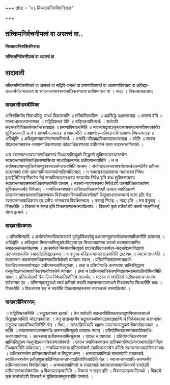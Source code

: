 +++
title = "०३ मिथ्यात्वनिरुक्तिनिरासः"

+++


## तत्किमनिर्वचनीयत्वं वा असत्त्वं वा..

**मिथ्यात्वनिरुक्तिनिरासः**

**तत्किमनिर्वचनीयत्वं वा असत्त्वं वा**

## **वादावली**

तत्किमनिर्वचनीयत्वं वा असत्त्वं वा सद्विवि-क्तत्वं वा प्रमाणाविषयत्वं वा अप्रमाणविषयत्वं वा अविद्या-तत्कार्ययोरन्यतरत्वं वा स्वात्यन्ताभावसमानाधिकरणतया प्रतीयमानत्वं वा । नाद्यः । विकल्पासहत्वात् ।

### **वादावलीभावदीपिका**

अनिरुक्तिमेव सिषाधयिषुः साध्यं विकल्पयति ॥ तत्किमित्यादिना ॥ अप्रसिद्धेः पक्षान्तरमाह ॥ असत्त्वं वेति ॥ मानबाधात्कल्पान्तरमाह ॥ सद्विविक्तत्वं वेति ॥ सद्भिन्नत्वमित्यर्थः । सतोऽपि सदन्तरविविक्तत्वेनार्थान्तरत्वादाह ॥ प्रमाणाविषयत्वमिति ॥ व्यवसायद्वाराऽनुव्यवसायरूपप्रमाणविषयत्वस्यैव शुक्तिरूप्यादौ सत्त्वेन साध्यवैकल्यादाह ॥ अप्रमाणेति ॥ ब्रह्मणो भ्रमाधिष्ठानत्वेनाप्रमाण-विषयत्वादाह ॥ अविद्येति ॥ अविद्यातत्कार्यान्यान्यत्वमित्यर्थः । अनादि-जीवब्रह्मविभागादावभावादाह ॥ स्वेति ॥ स्वस्य योऽत्यन्ताभावस्त-त्समानाधिकरणतया तदेकाधिकरणतया प्रतीयमानं तस्य भावस्तत्त्वमित्यर्थः ।

अत्र स्वान्त्यताभावसामानाधिकरण्यं मिथ्यात्वमित्युक्ते सिद्धान्ते शुक्तिरूप्यस्यासत्त्वेन स्वात्यन्ताभावेनैकाधिकरण्यासिध्या साध्यवैकल्यमतः प्रतीयमानत्वमिति । न च संयोगवदव्याप्यवृत्तित्वेनाप्युपपत्त्याऽर्थान्तरत्वमिति वाच्यम् । संयोगतदत्यन्ताभावयोरवच्छेदकभेदेनैव प्रतीत्या सत्यत्वपक्षे तयोः सामानाधिकरण्यायोगादित्यभिप्रयात् । न चाभासस्याप्रसक्त्या नाभासस्य निषेध इत्यद्वैतिभिरङ्गीकारेण नेदं रूप्यमित्यापणस्थस्य रूप्यस्यैव निषेध इति कथं शुक्तिरूप्यस्य स्वात्यन्ताभावसमानाधिकरणत्वमिति वाच्यम् । स्वरूपे-णापणस्थस्य निषेधेऽपि पारमार्थिकत्वाकारेण शुक्तिरूप्यस्यैव निषेधात् । नन्वधिरकणशब्देन तात्त्विकाधिकरणोक्तौ तत्त्वतः स्वाधिकरणे स्वात्यन्ताभावसामानाधिकरण्यस्य विरोधादतात्त्विकाधिकरणोक्तौ सिद्धसाधनात्कथमयं कल्प इति चेत् स्वात्यन्ताभावाधिकरण एव प्रतीय-मानत्वस्य विवक्षितत्वात् । तत्राद्यं निराह ॥ नाद्य इति ॥ तत्र हेतुमाह ॥ विकल्पेति ॥ विकल्पं न सहत इति विकल्पासहस्तत्त्वादित्यर्थः । विकल्पे कृते तत्रैकोऽपि कल्पो नाङ्गीकर्तुं योग्य इत्यर्थः ।

### **वादावलीप्रकाशः**

॥ तत्किमित्यादि ॥ अत्रोत्तरोत्तरविकल्पकरणे पूर्वपूर्वविकल्पेषु वक्ष्यमाणदूषणान्येवास्वरसबीजानीति ज्ञातव्यम् ॥ अविद्येति ॥ अविद्यात्वं मिथ्यात्वमित्युक्तेऽविद्याया एव मिथ्यात्वप्राप्त्या प्रपञ्चे तदभावादव्याप्तिः स्यादतस्तत्कार्यग्रहणम् । तत्कार्यत्वं मिथ्यात्वमित्युक्ते प्रपञ्चेऽविद्याकार्यत्व-सद्भावेऽप्यविद्यायां तदभावादव्याप्तिः स्यादतोऽविद्याग्रहणम् । अननुगम-परिहारायान्यतरग्रहणमिति द्रष्टव्यम् ॥ स्वात्यन्ताभावेति ॥ स्वात्यन्ता-भावसमानाधिकरणत्वमित्येवोक्ते व्याघातः स्यात् । प्रतियोगितदत्यन्ताभावयो-रेकाधिकरणत्वायोगादतः प्रतीयमानत्वमित्युक्तम् । तथा च प्रतियोग्यधि-करणतया भ्रान्तिसिद्धस्य वस्तुनोऽत्यन्ताभावाधिकरणत्वोपपत्तेर्न व्याघातः । तथा च प्रतीयमानाधिकरणनिष्ठात्यन्ताभावप्रतियोगित्वमिति यावत् । प्रतिपन्नोपाधौ त्रैकालिकनिषेधप्रतियोगित्वे तात्पर्यम् । घटस्य तन्त्वादिरूपे पटोपाधावत्यन्ताभावः सर्वसम्मत एव । यस्मिन्मृदाद्युपाधौ स्वयं प्रतीयते तत्रापि तदत्यन्ताभावसाधने मिथ्यात्वमेव सिध्यतीति भावः ॥ विकल्पेति ॥ विकल्पस्य सहं न भवतीति विकल्पासहस्तस्य भावस्तत्त्वं तस्मादित्यर्थः ।

### **वादावलीविवरणम्**

॥ सद्विविक्तत्वमिति ॥ सद्रूपत्वाभाव इत्यर्थः । तेन सतोऽपि सदन्तरविविक्तत्वात्तादृशमिथ्यात्वसाधने सिद्धसाधनमिति चोद्यानवकाशः । ननु सत्ताजात्यैव सद्रूपत्वस्योपपाद्यत्वाद्ब्रह्मणि च निर्धर्मकतया सत्ताभावेन सद्रूपत्वाभावादतिव्याप्तिरिति चेत् । मैवम् । सत्तारहितस्यापि ब्रह्मणः सामान्यात्सद्रूपत्वेनोक्तदोषाभावात् ॥ स्वेति ॥ स्वात्यन्ताभावसमानाधि-करणत्वमित्युक्ते व्याघातः स्यात् । प्रतियोगितदत्यन्ताभावयोरेकाधि-करणत्वायोगात् । अतस्तथा प्रतीयमानत्वमित्युक्तम् । एवञ्च न व्याघातः । प्रतियोग्यधिकरणतया भ्रान्तिसिद्धस्य वस्तुनोऽभावाधिकरणत्वोपपत्तेः । एवञ्च स्वाधिकरणतया प्रतीयमाननिष्ठात्यन्ताभावप्रतियोगित्वं मिथ्यात्वमिति पर्यवसन्नम् । नन्वधिकरणतया प्रमितत्वोक्तौ स्वाधिकरणत्वेन प्रमितेः स्वात्यन्ताभावयोगेनासम्भवः । अधिकरणत्वेन प्रतीतत्वमात्रोक्तौ च सिद्धसाधनम् । अन्यथाख्यातिपक्षे सत्यस्यापि रजतत्वादेः स्वाधिकरणत्वेन प्रतीतशुक्त्यादिनिष्ठात्यन्ताभावप्रतियोगित्वादिति चेन्न । स्वात्यन्ताभावाधि-करणस्यैव प्रतीयमानत्वस्य विवक्षितत्वात् । अन्यथाख्यातिपक्षे च रजतत्वादेः स्वात्यन्ताभावानधिकरणे रजतेऽपि प्रतीयमानत्वान्नोक्तदोषः ॥ विकल्पासहत्वादिति ॥ विकल्पं न सहत इति । विकल्पासहत्वादित्यर्थः । विकल्पे कृते सत्येकोऽपि विकल्पो न युक्तिपथमनुसरतीति परमार्थः ।

